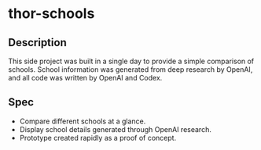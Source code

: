 # thor-schools

## Description
This side project was built in a single day to provide a simple comparison of schools. School information was generated from deep research by OpenAI, and all code was written by OpenAI and Codex.

## Spec
- Compare different schools at a glance.
- Display school details generated through OpenAI research.
- Prototype created rapidly as a proof of concept.

